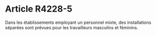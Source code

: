# Article R4228-5

  
Dans les établissements employant un personnel mixte, des installations séparées sont prévues pour les travailleurs masculins et féminins.